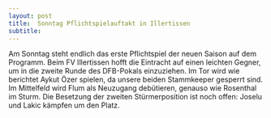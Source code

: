 ```yaml
---
layout: post
title:  Sonntag Pflichtspielauftakt in Illertissen
subtitle:  
---
```


Am Sonntag steht endlich das erste Pflichtspiel der neuen Saison auf dem Programm. Beim FV Illertissen hofft die Eintracht auf einen leichten Gegner, um in die zweite Runde des DFB-Pokals einzuziehen. Im Tor wird wie berichtet Aykut Özer spielen, da unsere beiden Stammkeeper gesperrt sind. Im Mittelfeld wird Flum als Neuzugang debütieren, genauso wie Rosenthal im Sturm. Die Besetzung der zweiten Stürmerposition ist noch offen: Joselu und Lakic kämpfen um den Platz.


